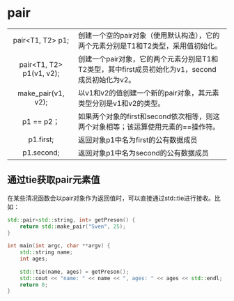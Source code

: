 

# pair 
|||
|:--:|--|
|pair<T1, T2> p1;            |创建一个空的pair对象（使用默认构造），它的两个元素分别是T1和T2类型，采用值初始化。|
|pair<T1, T2> p1(v1, v2);    |创建一个pair对象，它的两个元素分别是T1和T2类型，其中first成员初始化为v1，second成员初始化为v2。|
|make_pair(v1, v2);          |以v1和v2的值创建一个新的pair对象，其元素类型分别是v1和v2的类型。|
|p1 == p2；                  |如果两个对象的first和second依次相等，则这两个对象相等；该运算使用元素的==操作符。|
|p1.first;                   |返回对象p1中名为first的公有数据成员|
|p1.second;                  |返回对象p1中名为second的公有数据成员|


## 通过tie获取pair元素值

在某些清况函数会以pair对象作为返回值时，可以直接通过std::tie进行接收。比如：
```cpp
std::pair<std::string, int> getPreson() {
    return std::make_pair("Sven", 25);
}
 
int main(int argc, char **argv) {
    std::string name;
    int ages;
 
    std::tie(name, ages) = getPreson();
    std::cout << "name: " << name << ", ages: " << ages << std::endl;
    return 0;
}
```